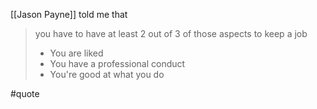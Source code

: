 [[Jason Payne]] told me that

> you have to have at least 2 out of 3 of those aspects to keep a job
>
> - You are liked
> - You have a professional conduct
> - You're good at what you do

#quote

